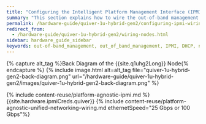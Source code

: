 ```yaml
---
title: "Configuring the Intelligent Platform Management Interface (IPMI) and Wiring Your Quiver 1U Hybrid Gen2 Nodes"
summary: "This section explains how to wire the out-of-band management (IPMI) port, 25 Gbps or 100 Gbps ports, and power on Quiver 1UH Gen2 nodes."
permalink: /hardware-guide/quiver-1u-hybrid-gen2/configuring-ipmi-wiring-nodes.html
redirect_from:
  - /hardware-guide/quiver-1u-hybrid-gen2/wiring-nodes.html
sidebar: hardware_guide_sidebar
keywords: out-of-band_management, out_of_band_management, IPMI, DHCP, network, networking, LAN, ipmitool, 100 Gbps, Ethernet, power, Quiver_1U_Hybrid_Gen2, Quiver, Quiver_1UH, QVRG2-96T, QVRG2-240T, QVRG296T, QVRG2240T
---
```


{% capture alt_tag %}Back Diagram of the {{site.q1uhg2Long}} Node{% endcapture %}
{% include image.html alt=alt_tag file="quiver-1u-hybrid-gen2-back-diagram.png" url="/hardware-guide/quiver-1u-hybrid-gen2/images/quiver-1u-hybrid-gen2-back-diagram.png" %}

{% include content-reuse/platform-agnostic-ipmi.md %}
{{site.hardware.ipmiCreds.quiver}}
{% include content-reuse/platform-agnostic-unified-networking-wiring.md ethernetSpeed="25 Gbps or 100 Gbps"%}
